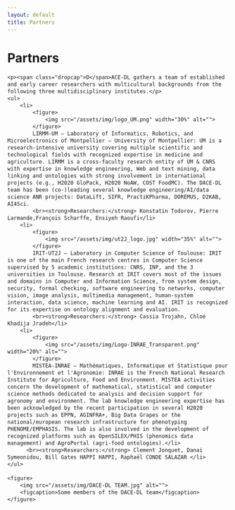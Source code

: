 ```yaml
---
layout: default
title: Partners
---
```

<div class="post">
    <h1 class="pageTitle">Partners</h1>

    <p><span class="dropcap">D</span>ACE-DL gathers a team of established and early career researchers with multicultural backgrounds from the following three multidisciplinary institutes.</p>
    <ul>
        <li>
            <figure>
                <img src="/assets/img/logo_UM.png" width="30%" alt=""> 
            </figure>
            LIRMM-UM – Laboratory of Informatics, Robotics, and Microelectronics of Montpellier – University of Montpellier: UM is a research-intensive university covering multiple scientific and technological fields with recognized expertise in medicine and agriculture. LIRMM is a cross-faculty research entity of UM & CNRS with expertise in knowledge engineering, Web and text mining, data linking and ontologies with strong involvement in international projects (e.g., H2020 GloPack, H2020 NoAW, COST FoodMC). The DACE-DL team has been (co-)leading several knowledge engineering/AI/data science ANR projects: DataLift, SIFR, PractiKPharma, DOREMUS, D2KAB, AI4Sci.
            <br><strong>Researchers:</strong> Konstatin Todorov, Pierre Larmande,François Scharffe, Ensiyeh Raoufi</li>
        <li>
            <figure>
                <img src="/assets/img/ut2J_logo.jpg" width="35%" alt=""> 
            </figure> 
            IRIT-UT2J – Laboratory in Computer Science of Toulouse: IRIT is one of the main French research centres in Computer Science supervised by 5 academic institutions: CNRS, INP, and the 3 universities in Toulouse. Research at IRIT covers most of the issues and domains in Computer and Information Science, from system design, security, formal checking, software engineering to networks, computer vision, image analysis, multimedia management, human-system interaction, data science, machine learning and AI. IRIT is recognized for its expertise on ontology alignment and evaluation.
            <br><strong>Researchers:</strong> Cassia Trojahn, Chloé Khadija Jradeh</li>
        <li>
            <figure>
                <img src="/assets/img/Logo-INRAE_Transparent.png" width="20%" alt=""> 
            </figure>
            MISTEA-INRAE – Mathématiques, Informatique et Statistique pour l'Environnement et l'Agronomie: INRAE is the French National Research Institute for Agriculture, Food and Environment. MISTEA activities concern the development of mathematical, statistical and computer science methods dedicated to analysis and decision support for agronomy and environment. The lab knowledge engineering expertise has been acknowledged by the recent participation in several H2020 projects such as EPPN, AGINFRA+, Big Data Grapes or the national/european research infrastructure for phenotyping PHENOME/EMPHASIS. The lab is also involved in the development of recognized platforms such as OpenSILEX/PHIS (phenomics data management) and AgroPortal (agri-food ontologies).</li>
	      <br><strong>Researchers:</strong> Clement Jonquet, Danai Symeonidou, Bill Gates HAPPI HAPPI, Raphaël CONDE SALAZAR </li>
    </ul>    

    <figure>
        <img src="/assets/img/DACE-DL TEAM.jpg" alt=""> 
        <figcaption>Some members of the DACE-DL team</figcaption>
    </figure>
</div>
